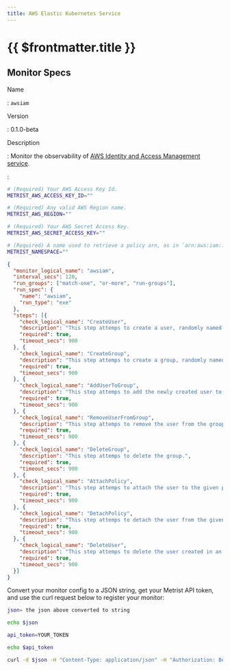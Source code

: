 ```yaml
---
title: AWS Elastic Kubernetes Service
---
```


# {{ $frontmatter.title }}

## Monitor Specs

Name

: `awsiam`

Version

: 0.1.0-beta

Description

: Monitor the observability of [AWS Identity and Access Management service](https://aws.amazon.com/iam/).

: &nbsp;


<!--@include: /parts/_1.md-->


<!--@include: /parts/_2.md-->


<!--@include: /parts/_3.md-->


```sh
# (Required) Your AWS Access Key Id.
METRIST_AWS_ACCESS_KEY_ID=""

# (Required) Any valid AWS Region name.
METRIST_AWS_REGION=""

# (Required) Your AWS Secret Access Key.
METRIST_AWS_SECRET_ACCESS_KEY=""

# (Required) A name used to retrieve a policy arn, as in `arn:aws:iam::123456789000:policy/AwsIamMonitorTestPolicies/${THIS_NAME}-a_region-awsiam-testpolicy`.
METRIST_NAMESPACE=""
```

<!--@include: /parts/tips_env-vars.md -->


<!--@include: /parts/_4.md-->


```json
{
  "monitor_logical_name": "awsiam",
  "interval_secs": 120,
  "run_groups": ["match-one", "or-more", "run-groups"],
  "run_spec": {
    "name": "awsiam",
    "run_type": "exe"
  },
  "steps": [{
    "check_logical_name": "CreateUser",
    "description": "This step attemps to create a user, randomly named.",
    "required": true,
    "timeout_secs": 900
  }, {
    "check_logical_name": "CreateGroup",
    "description": "This step attemps to create a group, randomly named.",
    "required": true,
    "timeout_secs": 900
  }, {
    "check_logical_name": "AddUserToGroup",
    "description": "This step attemps to add the newly created user to the newly created group.",
    "required": true,
    "timeout_secs": 900
  }, {
    "check_logical_name": "RemoveUserFromGroup",
    "description": "This step attemps to remove the user from the group.",
    "required": true,
    "timeout_secs": 900
  }, {
    "check_logical_name": "DeleteGroup",
    "description": "This step attemps to delete the group.",
    "required": true,
    "timeout_secs": 900
  }, {
    "check_logical_name": "AttachPolicy",
    "description": "This step attemps to attach the user to the given policy arn.",
    "required": true,
    "timeout_secs": 900
  }, {
    "check_logical_name": "DetachPolicy",
    "description": "This step attemps to detach the user from the given policy arn.",
    "required": true,
    "timeout_secs": 900
  }, {
    "check_logical_name": "DeleteUser",
    "description": "This step attemps to delete the user created in an earlier step.",
    "required": true,
    "timeout_secs": 900
  }]
}
```

Convert your monitor config to a JSON string, get your Metrist API token, and use the curl request below to register your monitor:

```sh
json= the json above converted to string

echo $json

api_token=YOUR_TOKEN

echo $api_token

curl -d $json -H "Content-Type: application/json" -H "Authorization: Bearer $api_token" 'https://app.metrist.io/api/v0/monitor-config'

```

<!--@include: /parts/tips_api.md-->


<!--@include: /parts/_5.md-->


<!--@include: /parts/result.md-->